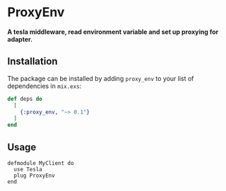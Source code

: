 # ProxyEnv

**A tesla middleware, read environment variable and set up proxying for adapter.**

## Installation

The package can be installed by adding `proxy_env` to your list of dependencies in `mix.exs`:

```elixir
def deps do
  [
    {:proxy_env, "~> 0.1"}
  ]
end
```

## Usage

```
defmodule MyClient do
  use Tesla
  plug ProxyEnv
end
```

